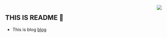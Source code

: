 
<img align="right" src="https://github-readme-stats.vercel.app/api?username=wangdabaoqq&show_icons=true&hide_title=true">  

## THIS IS README 👏
  - This is blog [blog](http://wangdabao.js.org)